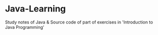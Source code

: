 # Java-Learning
Study notes of Java
&
Source code of part of exercises in 'Introduction to Java Programming'
